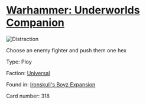 # [Warhammer: Underworlds Companion](https://guidokessels.github.io/wh-underworlds)

  

![Distraction](https://warhammerunderworlds.com/wp-content/uploads/sites/6/2017/12/318_ENG-Distraction.png)

Choose an enemy fighter and push them one hex

Type: Ploy

Faction: [Universal](https://guidokessels.github.io/wh-underworlds/factions/universal)

Found in: [Ironskull's Boyz Expansion](https://guidokessels.github.io/wh-underworlds/locations/ironskulls-boyz-expansion)

Card number: 318
